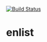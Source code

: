 [![Build Status](https://travis-ci.org/GNakayama/enlist.svg?branch=master)](https://travis-ci.org/GNakayama/enlist.svg?branch=master)

# enlist
